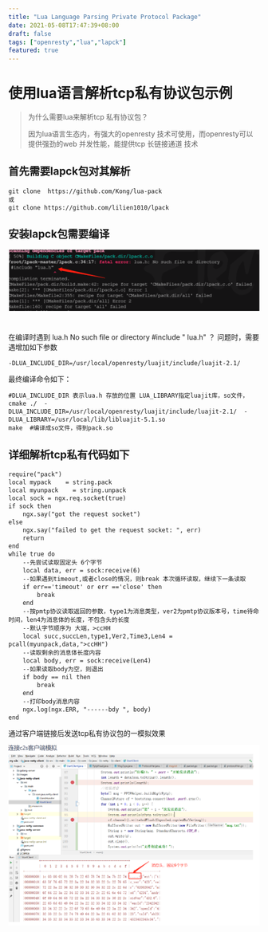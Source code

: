```yaml
---
title: "Lua Language Parsing Private Protocol Package"
date: 2021-05-08T17:47:39+08:00
draft: false
tags: ["openresty","lua","lapck"] 
featured: true
---
```


# 使用lua语言解析tcp私有协议包示例



> 为什么需要lua来解析tcp 私有协议包？
>
>  因为lua语言生态内，有强大的openresty 技术可使用，而openresty可以提供强劲的web 并发性能，能提供tcp 长链接通道 技术



## 首先需要lapck包对其解析



```
git clone  https://github.com/Kong/lua-pack 
或
git clone https://github.com/lilien1010/lpack
```

## 安装lapck包需要编译 

![image-20210508175332849](./image-20210508175332849.png)

# <!--编译时找不到lua.h头文件，需要增加以下参数，其目的是让编译是找到luajit lua.h头文件-->  

在编译时遇到 lua.h No such file or directory #include " lua.h" ？ 问题时，需要遇增加如下参数

```
-DLUA_INCLUDE_DIR=/usr/local/openresty/luajit/include/luajit-2.1/ 
```

最终编译命令如下：

```
#DLUA_INCLUDE_DIR 表示lua.h 存放的位置 LUA_LIBRARY指定luajit库，so文件，
cmake ./  -DLUA_INCLUDE_DIR=/usr/local/openresty/luajit/include/luajit-2.1/  -DLUA_LIBRARY=/usr/local/lib/libluajit-5.1.so
make  #编译成so文件，得到pack.so
```

## 详细解析tcp私有代码如下

```
require("pack")
local mypack    = string.pack
local myunpack    = string.unpack
local sock = ngx.req.socket(true)
if sock then
    ngx.say("got the request socket")
else
    ngx.say("failed to get the request socket: ", err)
    return
end
while true do
    --先尝试读取固定头 6个字节
    local data, err = sock:receive(6)
    --如果遇到timeout,或者close的情况，则break 本次循环读取，继续下一条读取
    if err=='timeout' or err =='close' then
        break
    end
    --按pmtp协议读取返回的参数，type1为消息类型，ver2为pmtp协议版本号，time待命时间，len4为消息体的长度，不包含头的长度
    --默认字节顺序为 大端，>ccHH
    local succ,succLen,type1,Ver2,Time3,Len4 = pcall(myunpack,data,">ccHH")
    --读取剩余的消息体长度内容
    local body, err = sock:receive(Len4)
    --如果读取body为空，则退出
    if body == nil then
        break
    end
    --打印body消息内容
    ngx.log(ngx.ERR, "------bdy ", body)
end
```



通过客户端链接后发送tcp私有协议包的一模拟效果



![image-20210508175828796](./image-20210508175828796.png)